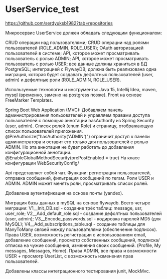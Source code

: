 # UserService_test
https://github.com/serdyuksb1982?tab=repositories

Микросервис UserService должен обладать следующим функционалом:

CRUD операции над пользователями;
CRUD операции над ролями пользователей (ROLE_ADMIN, ROLE_USER);
OAuth авторизацией пользователей в системе;
API, которое может просматривать пользователь с ролью ADMIN;
API, которое может просматривать пользователь с ролью USER;
все данные должны храниться в БД PostgreSQL;
интеграцией с FlywayDB;
должна быть реализована одна миграция, которая будет создавать дефолтных пользователей (user, admin) и дефолтные роли (ROLE_ADMIN, ROLE_USER).

Используемые технологии и инструменты:
Java 15, Intellij Idea, maven, mysql (временно, заменю на postgress позже). Front на основе FreeMarker Templates.

Spring Boot Web Application (MVC): Добавляем панель администрирования пользователей и управляем правами доступа пользователей с помощью аннотации hasAuthority из Spring Security (user, admin). Cписок ролей (enum Role) и страницу, отображающую список пользователей приложения. 
@PreAuthorize("hasAuthority('ADMIN')") ограничит доступ к панели администратора и оставит его только для пользователей с ролью ADMIN. Но эта аннотация не будет работать до добавления конфигурационной аннотации.
@EnableGlobalMethodSecurity(prePostEnabled = true) На класс конфигурации WebSecurityConfig/

Api представляет собой чат. Функции: регистрация пользователей, отправка сообщений, фильтрация сообщений по тегам. Роли USER и ADMIN. ADMIN может менять роли, просматривать список ролей.

Добавлена аутентификация на основе почты (yandex).

Миграция базы данных в mySQL на основе flywaydb. Всего четыре миграции:
  V1__Init_DB.sql - создание трёх таблиц: message, usr, user_role;
  V2__Add_default_role.sql - создание дефолтных пользователей (user, admin);
  V3__Encode_passwords.sql - кодировка паролей MD5 (для MySQL);
  V4__Add_subscriptions_table.sql - создание таблицы для ManyToMany связей между пользователями (обеспечение подписок).
Права USER, возможность регистрации с использованием email, добавление сообщений, просмотр собственных сообщений, подписка/отписка на чужие сообщения, изменения своих сообщений. (Profile, My messages, Messages, Home).
Права АDMIN, все права и возможности USER + просмотр UserList, с возможность изменения прав пользователей.
  
Добавлены классы интеграционного тестирования junit, MockMvc.
